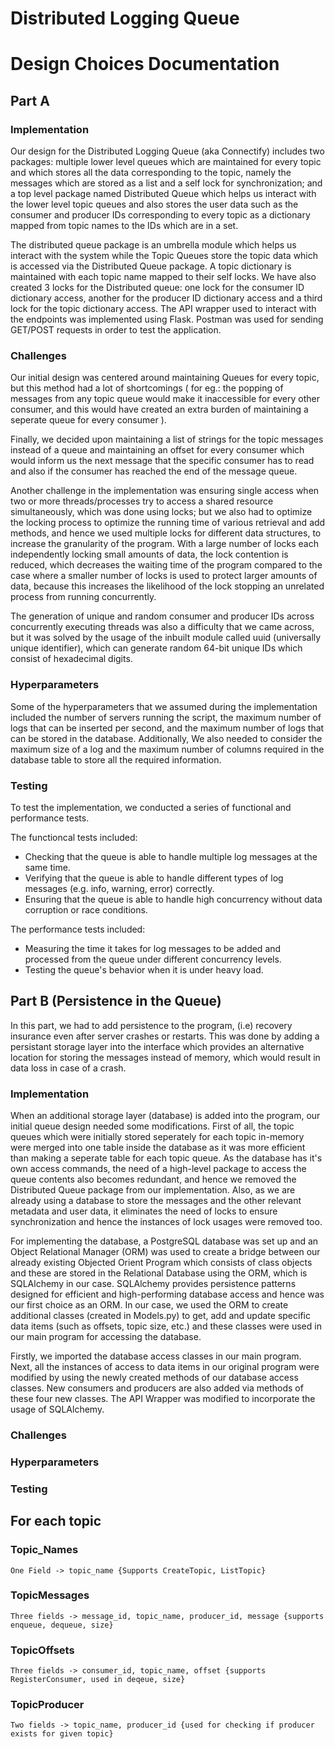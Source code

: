 # Distributed Logging Queue
# Design Choices Documentation 

## Part A
### Implementation

Our design for the Distributed Logging Queue (aka Connectify) includes two packages:  multiple lower level queues which are maintained for every topic and which stores all the data corresponding to the topic, namely the messages which are stored as a list and a self lock for synchronization; and a top level package named Distributed Queue which helps us interact with the lower level topic queues and also stores the user data such as the consumer and producer IDs corresponding to every topic as a dictionary mapped from topic names to the IDs which are in a set. 

The distributed queue package is an umbrella module which helps us interact with the system while the Topic Queues store the topic data which is accessed via the Distributed Queue package. A topic dictionary is maintained with each topic name mapped to their self locks. We have also created 3 locks for the Distributed queue: one lock for the consumer ID dictionary access, another for the producer ID dictionary access and a third lock for the topic dictionary access. The API wrapper used to interact with the endpoints was implemented using Flask. Postman was used for sending GET/POST requests in order to test the application.


### Challenges

Our initial design was centered around maintaining Queues for every topic, but this method had a lot of shortcomings ( for eg.: the popping of messages from any topic queue would make it inaccessible for every other consumer, and this would have created an extra burden of maintaining a seperate queue for every consumer ). 

Finally, we decided upon maintaining a list of strings for the topic messages instead of a queue and maintaining an offset for every consumer which would inform us the next message that the specific consumer has to read and also if the consumer has reached the end of the message queue. 

Another challenge in the implementation was ensuring single access when two or more threads/processes try to access a shared resource simultaneously, which was done using locks; but we also had to optimize the locking process to optimize the running time of various retrieval and add methods, and hence we used multiple locks for different data structures, to increase the granularity of the program. With a large number of locks each independently locking small amounts of data, the lock contention is reduced, which decreases the waiting time of the program compared to the case where a smaller number of locks is used to protect larger amounts of data, because this increases the likelihood of the lock stopping an unrelated process from running concurrently.   

The generation of unique and random consumer and producer IDs across concurrently executing threads was also a difficulty that we came across, but it was solved by the usage of the inbuilt module called uuid (universally unique identifier), which can generate random 64-bit unique IDs which consist of hexadecimal digits. 


### Hyperparameters

Some of the hyperparameters that we assumed during the implementation included the number of servers running the script, the maximum number of logs that can be inserted per second, and the maximum number of logs that can be stored in the database. Additionally, We also needed to consider the maximum size of a log and the maximum number of columns required in the database table to store all the required information.


### Testing 

To test the implementation, we conducted a series of functional and performance tests. 

The functioncal tests included:
- Checking that the queue is able to handle multiple log messages at the same time.
- Verifying that the queue is able to handle different types of log messages (e.g. info, warning, error) correctly.
- Ensuring that the queue is able to handle high concurrency without data corruption or race conditions.

The performance tests included:
- Measuring the time it takes for log messages to be added and processed from the queue under different concurrency levels.
- Testing the queue's behavior when it is under heavy load.



## Part B (Persistence in the Queue)

In this part, we had to add persistence to the program, (i.e) recovery insurance even after server crashes or restarts. This was done by adding a persistant storage layer into the interface which provides an alternative location for storing the messages instead of memory, which would result in data loss in case of a crash. 


### Implementation

When an additional storage layer (database) is added into the program, our initial queue design needed some modifications. First of all, the topic queues which were initially stored seperately for each topic in-memory were merged into one table inside the database as it was more efficient than making a seperate table for each topic queue. As the database has it's own access commands, the need of a high-level package to access the queue contents also becomes redundant, and hence we removed the Distributed Queue package from our implementation. Also, as we are already using a database to store the messages and the other relevant metadata and user data, it eliminates the need of locks to ensure synchronization and hence the instances of lock usages were removed too. 

For implementing the database, a PostgreSQL database was set up and an Object Relational Manager (ORM) was used to create a bridge between our already existing Objected Orient Program which consists of class objects and these are stored in the Relational Database using the ORM, which is SQLAlchemy in our case. SQLAlchemy provides persistence patterns designed for efficient and high-performing database access and hence was our first choice as an ORM. In our case, we used the ORM to create additional classes (created in Models.py) to get, add and update specific data items (such as offsets, topic size, etc.) and these classes were used in our main program for accessing the database. 

Firstly, we imported the database access classes in our main program. Next, all the instances of access to data items in our original program were modified by using the newly created methods of our database access classes. New consumers and producers are also added via methods of these four new classes. The API Wrapper was modified to incorporate the usage of SQLAlchemy.

### Challenges

### Hyperparameters

### Testing 

## For each topic 

### Topic_Names
	One Field -> topic_name {Supports CreateTopic, ListTopic}
### TopicMessages
	Three fields -> message_id, topic_name, producer_id, message {supports enqueue, dequeue, size}

### TopicOffsets
	Three fields -> consumer_id, topic_name, offset {supports RegisterConsumer, used in deqeue, size}

### TopicProducer
	Two fields -> topic_name, producer_id {used for checking if producer exists for given topic}
